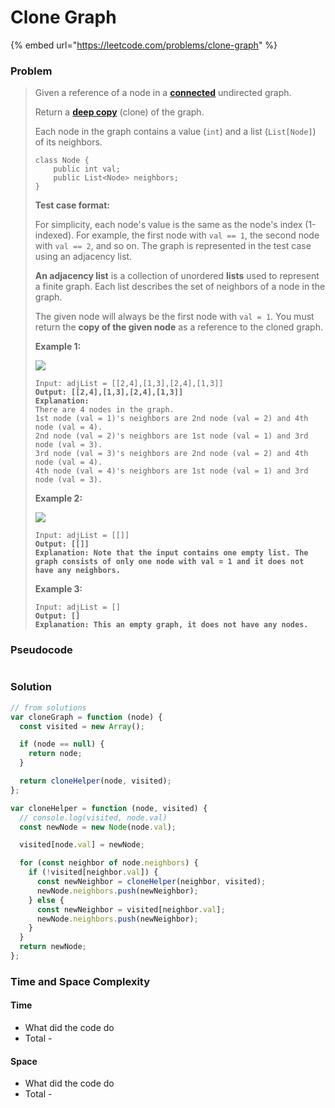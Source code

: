 # Clone Graph

{% embed url="https://leetcode.com/problems/clone-graph" %}

### Problem

> Given a reference of a node in a [**connected**](https://en.wikipedia.org/wiki/Connectivity\_\(graph\_theory\)#Connected\_graph) undirected graph.
>
> Return a [**deep copy**](https://en.wikipedia.org/wiki/Object\_copying#Deep\_copy) (clone) of the graph.
>
> Each node in the graph contains a value (`int`) and a list (`List[Node]`) of its neighbors.
>
> ```
> class Node {
>     public int val;
>     public List<Node> neighbors;
> }
> ```
>
> &#x20;
>
> **Test case format:**
>
> For simplicity, each node's value is the same as the node's index (1-indexed). For example, the first node with `val == 1`, the second node with `val == 2`, and so on. The graph is represented in the test case using an adjacency list.
>
> **An adjacency list** is a collection of unordered **lists** used to represent a finite graph. Each list describes the set of neighbors of a node in the graph.
>
> The given node will always be the first node with `val = 1`. You must return the **copy of the given node** as a reference to the cloned graph.
>
> &#x20;
>
> **Example 1:**
>
> ![](https://assets.leetcode.com/uploads/2019/11/04/133\_clone\_graph\_question.png)
>
> <pre><code>Input: adjList = [[2,4],[1,3],[2,4],[1,3]]
> <strong>Output: [[2,4],[1,3],[2,4],[1,3]]
> </strong><strong>Explanation:
> </strong>There are 4 nodes in the graph.
> 1st node (val = 1)'s neighbors are 2nd node (val = 2) and 4th node (val = 4).
> 2nd node (val = 2)'s neighbors are 1st node (val = 1) and 3rd node (val = 3).
> 3rd node (val = 3)'s neighbors are 2nd node (val = 2) and 4th node (val = 4).
> 4th node (val = 4)'s neighbors are 1st node (val = 1) and 3rd node (val = 3).</code></pre>
>
> **Example 2:**
>
> ![](https://assets.leetcode.com/uploads/2020/01/07/graph.png)
>
> <pre><code>Input: adjList = [[]]
> <strong>Output: [[]]
> </strong><strong>Explanation: Note that the input contains one empty list. The graph consists of only one node with val = 1 and it does not have any neighbors.</strong></code></pre>
>
> **Example 3:**
>
> <pre><code>Input: adjList = []
> <strong>Output: []
> </strong><strong>Explanation: This an empty graph, it does not have any nodes.</strong></code></pre>

### Pseudocode

```
```

### Solution

```javascript
// from solutions
var cloneGraph = function (node) {
  const visited = new Array();

  if (node == null) {
    return node;
  }

  return cloneHelper(node, visited);
};

var cloneHelper = function (node, visited) {
  // console.log(visited, node.val)
  const newNode = new Node(node.val);

  visited[node.val] = newNode;

  for (const neighbor of node.neighbors) {
    if (!visited[neighbor.val]) {
      const newNeighbor = cloneHelper(neighbor, visited);
      newNode.neighbors.push(newNeighbor);
    } else {
      const newNeighbor = visited[neighbor.val];
      newNode.neighbors.push(newNeighbor);
    }
  }
  return newNode;
};

```

### Time and Space Complexity

#### Time

* What did the code do
* Total -

#### Space

* What did the code do
* Total -
